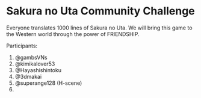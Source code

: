 # Sakura no Uta Community Challenge

Everyone translates 1000 lines of Sakura no Uta. We will bring this game to the Western world through the power of FRIENDSHIP.

Participants:

1. @gambsVNs
2. @kimikalover53
3. @Hayashishintoku
4. @3dmakai
5. @superange128 (H-scene)
6. 
